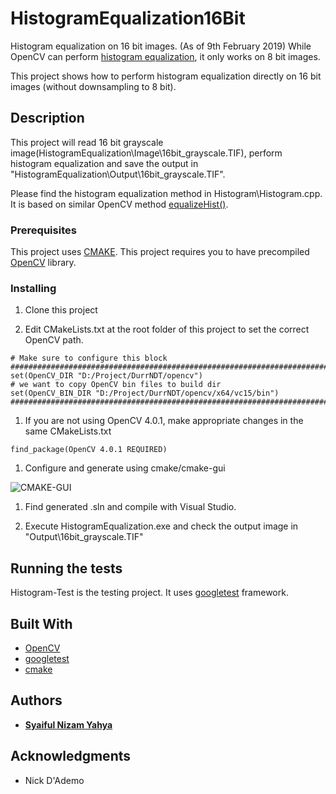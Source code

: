 # HistogramEqualization16Bit
Histogram equalization on 16 bit images. (As of 9th February 2019) While OpenCV can perform [histogram equalization](https://docs.opencv.org/master/d4/d1b/tutorial_histogram_equalization.html), it only works on 8 bit images.

This project shows how to perform histogram equalization directly on 16 bit images (without downsampling to 8 bit).

## Description

This project will read 16 bit grayscale image(HistogramEqualization\Image\16bit_grayscale.TIF), perform histogram equalization and save the output in "HistogramEqualization\Output\16bit_grayscale.TIF".

Please find the histogram equalization method in Histogram\Histogram.cpp. It is based on similar OpenCV method [equalizeHist()](https://github.com/opencv/opencv/blob/master/modules/imgproc/src/histogram.cpp).

### Prerequisites

This project uses [CMAKE](https://cmake.org/).
This project requires you to have precompiled [OpenCV](https://opencv.org/) library.

### Installing

1. Clone this project

1. Edit CMakeLists.txt at the root folder of this project to set the correct OpenCV path.

```
# Make sure to configure this block
###############################################################################
set(OpenCV_DIR "D:/Project/DurrNDT/opencv")
# we want to copy OpenCV bin files to build dir
set(OpenCV_BIN_DIR "D:/Project/DurrNDT/opencv/x64/vc15/bin") 
###############################################################################
```

1. If you are not using OpenCV 4.0.1, make appropriate changes in the same CMakeLists.txt

```
find_package(OpenCV 4.0.1 REQUIRED)
```

1. Configure and generate using cmake/cmake-gui

![CMAKE-GUI](https://i.imgur.com/YFGrCRv.png)

1. Find generated .sln and compile with Visual Studio. 

1. Execute HistogramEqualization.exe and check the output image in "Output\16bit_grayscale.TIF"

## Running the tests

Histogram-Test is the testing project. It uses [googletest](https://github.com/google/googletest) framework.

## Built With

* [OpenCV](https://opencv.org/) 
* [googletest](https://github.com/google/googletest) 
* [cmake](https://cmake.org/)

## Authors

* **[Syaiful Nizam Yahya](https://syaifulnizamyahya.wordpress.com/)**

## Acknowledgments

* Nick D'Ademo
